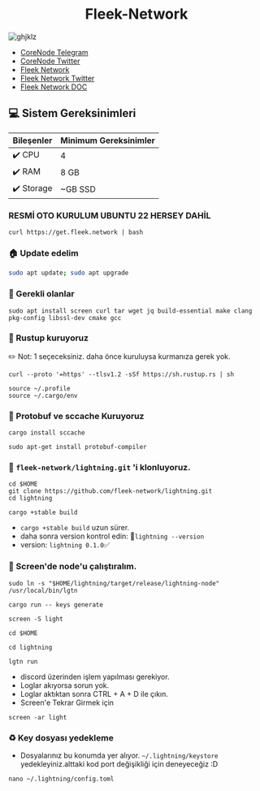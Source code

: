 
<div align="center">
  <h1>Fleek-Network </h1>
</div>

![ghjklz](https://github.com/molla202/Fleek-Network/assets/91562185/83355aab-fdc4-46c8-bbe4-14f2cc19e76b)

* [CoreNode Telegram](https://t.me/corenodechat)<br>
* [CoreNode Twitter](https://twitter.com/corenodeHQ)<br>
* [Fleek Network](https://fleek.network/)<br>
* [Fleek Network Twitter](https://twitter.com/fleek_net)<br>
* [Fleek Network DOC](https://docs.fleek.network/docs)<br>


 ## 💻 Sistem Gereksinimleri
| Bileşenler | Minimum Gereksinimler | 
| ------------ | ------------ |
| ✔️ CPU |	4 |
| ✔️ RAM	| 8 GB |
| ✔️ Storage	| ~GB SSD |

### RESMİ OTO KURULUM UBUNTU 22 HERSEY DAHİL
```
curl https://get.fleek.network | bash
```

### 🏠 Update edelim
```bash
sudo apt update; sudo apt upgrade 
```
### 🤖 Gerekli olanlar
```
sudo apt install screen curl tar wget jq build-essential make clang pkg-config libssl-dev cmake gcc
```
### 🤖 Rustup kuruyoruz
✏️ Not: 1 seçeceksiniz. daha önce kuruluysa kurmanıza gerek yok.
```
curl --proto '=https' --tlsv1.2 -sSf https://sh.rustup.rs | sh
```
```
source ~/.profile
source ~/.cargo/env
```
### 🤖 Protobuf ve sccache Kuruyoruz
```
cargo install sccache
```
```
sudo apt-get install protobuf-compiler
```

### 👷 `fleek-network/lightning.git` 'i klonluyoruz.
```
cd $HOME 
git clone https://github.com/fleek-network/lightning.git
cd lightning
```
```
cargo +stable build
```
* `cargo +stable build` uzun sürer.
* daha sonra version kontrol edin: 📖`lightning --version`
* version: `lightning 0.1.0`✅
### 🚀 Screen'de node'u çalıştıralım.
```
sudo ln -s "$HOME/lightning/target/release/lightning-node" /usr/local/bin/lgtn
```
```
cargo run -- keys generate
```
```
screen -S light
```
```
cd $HOME
```
```
cd lightning
```
```
lgtn run
```
* discord üzerinden işlem yapılması gerekiyor. 
* Loglar akıyorsa sorun yok.
* Loglar aktıktan sonra CTRL + A + D ile çıkın.
* Screen'e Tekrar Girmek için
```
screen -ar light
```

### ♻️ Key dosyası yedekleme
* Dosyalarınız bu konumda yer alıyor. ``~/.lightning/keystore``  yedekleyiniz.alttaki kod port değişikliği için deneyeceğiz :D
```
nano ~/.lightning/config.toml
```


